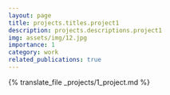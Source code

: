 ```yaml
---
layout: page
title: projects.titles.project1
description: projects.descriptions.project1
img: assets/img/12.jpg
importance: 1
category: work
related_publications: true
---
```


{% translate_file _projects/1_project.md %}
